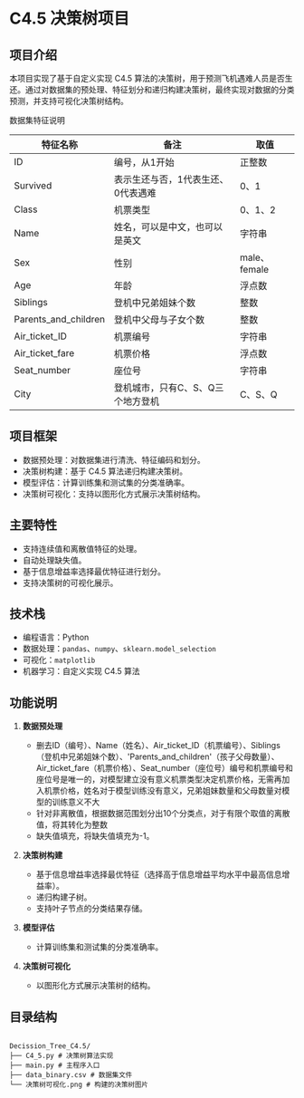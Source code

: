# C4.5 决策树项目

## 项目介绍
本项目实现了基于自定义实现 C4.5 算法的决策树，用于预测飞机遇难人员是否生还。通过对数据集的预处理、特征划分和递归构建决策树，最终实现对数据的分类预测，并支持可视化决策树结构。

数据集特征说明

| 特征名称 | 备注 | 取值 |
| --- | --- | --- |
| ID | 编号，从1开始 | 正整数 |
| Survived | 表示生还与否，1代表生还、0代表遇难 | 0、1 |
| Class | 机票类型 | 0、1、2 |
| Name | 姓名，可以是中文，也可以是英文 | 字符串 |
| Sex | 性别 | male、female |
| Age | 年龄 | 浮点数 |
| Siblings | 登机中兄弟姐妹个数 | 整数 |
| Parents_and_children | 登机中父母与子女个数 | 整数 |
| Air_ticket_ID | 机票编号 | 字符串 |
| Air_ticket_fare | 机票价格 | 浮点数 |
| Seat_number | 座位号 | 字符串 |
| City | 登机城市，只有C、S、Q三个地方登机 | C、S、Q |

## 项目框架
- 数据预处理：对数据集进行清洗、特征编码和划分。
- 决策树构建：基于 C4.5 算法递归构建决策树。
- 模型评估：计算训练集和测试集的分类准确率。
- 决策树可视化：支持以图形化方式展示决策树结构。

## 主要特性
- 支持连续值和离散值特征的处理。
- 自动处理缺失值。
- 基于信息增益率选择最优特征进行划分。
- 支持决策树的可视化展示。

## 技术栈
- 编程语言：Python
- 数据处理：`pandas`、`numpy`、`sklearn.model_selection`
- 可视化：`matplotlib`
- 机器学习：自定义实现 C4.5 算法

## 功能说明
1. **数据预处理**  
   - 删去ID（编号）、Name（姓名）、Air_ticket_ID（机票编号）、Siblings（登机中兄弟姐妹个数）、'Parents_and_children'（孩子父母数量）、Air_ticket_fare（机票价格）、Seat_number（座位号）编号和机票编号和座位号是唯一的，对模型建立没有意义机票类型决定机票价格，无需再加入机票价格，姓名对于模型训练没有意义，兄弟姐妹数量和父母数量对模型的训练意义不大
   - 针对非离散值，根据数据范围划分出10个分类点，对于有限个取值的离散值，将其转化为整数
   - 缺失值填充，将缺失值填充为-1。

2. **决策树构建**  
   - 基于信息增益率选择最优特征（选择高于信息增益平均水平中最高信息增益率）。
   - 递归构建子树。
   - 支持叶子节点的分类结果存储。

3. **模型评估**  
   - 计算训练集和测试集的分类准确率。

4. **决策树可视化**  
   - 以图形化方式展示决策树的结构。

## 目录结构

```

Decission_Tree_C4.5/ 
├── C4_5.py # 决策树算法实现 
├── main.py # 主程序入口 
├── data_binary.csv # 数据集文件 
└── 决策树可视化.png # 构建的决策树图片 

```
